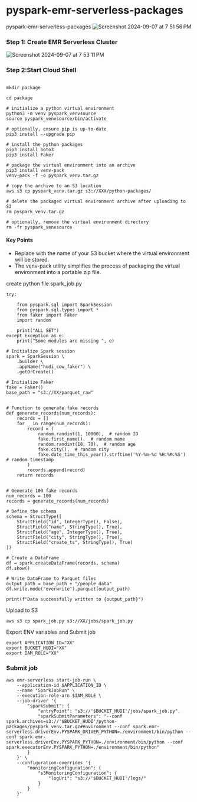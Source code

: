 # pyspark-emr-serverless-packages
pyspark-emr-serverless-packages
![Screenshot 2024-09-07 at 7 51 56 PM](https://github.com/user-attachments/assets/09319a66-0557-436d-9b67-3a0037792295)

### Step 1: Create EMR Serverless Cluster 

![Screenshot 2024-09-07 at 7 53 11 PM](https://github.com/user-attachments/assets/e53554fe-0019-4a46-8be3-6c00c8bda13b)


### Step 2:Start Cloud Shell 
```

mkdir package

cd package

# initialize a python virtual environment
python3 -m venv pyspark_venvsource
source pyspark_venvsource/bin/activate

# optionally, ensure pip is up-to-date
pip3 install --upgrade pip

# install the python packages
pip3 install boto3
pip3 install Faker

# package the virtual environment into an archive
pip3 install venv-pack
venv-pack -f -o pyspark_venv.tar.gz

# copy the archive to an S3 location
aws s3 cp pyspark_venv.tar.gz s3://XXX/python-packages/

# delete the packaged virtual environment archive after uploading to S3
rm pyspark_venv.tar.gz

# optionally, remove the virtual environment directory
rm -fr pyspark_venvsource

```

#### Key Points
* Replace <your-s3-bucket> with the name of your S3 bucket where the virtual environment will be stored.
* The venv-pack utility simplifies the process of packaging the virtual environment into a portable zip file.


create python file  spark_job.py
```
try:

    from pyspark.sql import SparkSession
    from pyspark.sql.types import *
    from faker import Faker
    import random

    print("ALL SET")
except Exception as e:
    print("Some modules are missing ", e)

# Initialize Spark session
spark = SparkSession \
    .builder \
    .appName("hudi_cow_faker") \
    .getOrCreate()

# Initialize Faker
fake = Faker()
base_path = "s3://XX/parquet_raw"


# Function to generate fake records
def generate_records(num_records):
    records = []
    for _ in range(num_records):
        record = (
            random.randint(1, 10000),  # random ID
            fake.first_name(),  # random name
            random.randint(18, 70),  # random age
            fake.city(),  # random city
            fake.date_time_this_year().strftime('%Y-%m-%d %H:%M:%S')  # random timestamp
        )
        records.append(record)
    return records


# Generate 100 fake records
num_records = 100
records = generate_records(num_records)

# Define the schema
schema = StructType([
    StructField("id", IntegerType(), False),
    StructField("name", StringType(), True),
    StructField("age", IntegerType(), True),
    StructField("city", StringType(), True),
    StructField("create_ts", StringType(), True)
])

# Create a DataFrame
df = spark.createDataFrame(records, schema)
df.show()

# Write DataFrame to Parquet files
output_path = base_path + "/people_data"
df.write.mode("overwrite").parquet(output_path)

print(f"Data successfully written to {output_path}")

```

Upload to S3
```
aws s3 cp spark_job.py s3://XX/jobs/spark_job.py
```

Export ENV variables and Submit job
```
export APPLICATION_ID="XX"
export BUCKET_HUDI="XX"
export IAM_ROLE="XX"

```
### Submit job
```
aws emr-serverless start-job-run \
    --application-id $APPLICATION_ID \
    --name "SparkJobRun" \
    --execution-role-arn $IAM_ROLE \
    --job-driver '{
        "sparkSubmit": {
            "entryPoint": "s3://'$BUCKET_HUDI'/jobs/spark_job.py",
            "sparkSubmitParameters": "--conf spark.archives=s3://'$BUCKET_HUDI'/python-packages/pyspark_venv.tar.gz#environment --conf spark.emr-serverless.driverEnv.PYSPARK_DRIVER_PYTHON=./environment/bin/python --conf spark.emr-serverless.driverEnv.PYSPARK_PYTHON=./environment/bin/python --conf spark.executorEnv.PYSPARK_PYTHON=./environment/bin/python"
        }
    }' \
    --configuration-overrides '{
        "monitoringConfiguration": {
            "s3MonitoringConfiguration": {
                "logUri": "s3://'$BUCKET_HUDI'/logs/"
            }
        }
    }'


```
